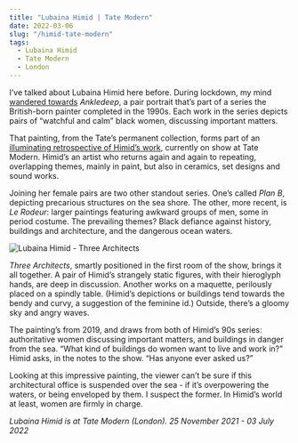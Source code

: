 ```yaml
---
title: "Lubaina Himid | Tate Modern"
date: 2022-03-06
slug: "/himid-tate-modern"
tags:
  - Lubaina Himid
  - Tate Modern
  - London
---
```


I’ve talked about Lubaina Himid here before. During lockdown, my mind [wandered towards](/posts/himid-tate) *Ankledeep*, a pair portrait that’s part of a series the British-born painter completed in the 1990s. Each work in the series depicts pairs of “watchful and calm” black women, discussing important matters.

That painting, from the Tate’s permanent collection, forms part of an [illuminating retrospective of Himid’s work](https://www.tate.org.uk/whats-on/tate-modern/lubaina-himid), currently on show at Tate Modern. Himid’s an artist who returns again and again to repeating, overlapping themes, mainly in paint, but also in ceramics, set designs and sound works.

Joining her female pairs are two other standout series. One’s called *Plan B*, depicting precarious structures on the sea shore. The other, more recent, is *Le Rodeur*: larger paintings featuring awkward groups of men, some in period costume. The prevailing themes? Black defiance against history, buildings and architecture, and the dangerous ocean waters.

![Lubaina Himid - Three Architects](/himid-tate-modern-1.jpeg)

*Three Architects*, smartly positioned in the first room of the show, brings it all together. A pair of Himid’s strangely static figures, with their hieroglyph hands, are deep in discussion. Another works on a maquette, perilously placed on a spindly table. (Himid’s depictions or buildings tend towards the bendy and curvy, a suggestion of the feminine id.) Outside, there’s a gloomy sky and angry waves.

The painting’s from 2019, and draws from both of Himid’s 90s series: authoritative women discussing important matters, and buildings in danger from the sea. “What kind of buildings do women want to live and work in?” Himid asks, in the notes to the show. “Has anyone ever asked us?”

Looking at this impressive painting, the viewer can’t be sure if this architectural office is suspended over the sea - if it’s overpowering the waters, or being enveloped by them. I suspect the former. In Himid’s world at least, women are firmly in charge.

*Lubaina Himid is at Tate Modern (London). 25 November 2021 - 03 July 2022*
